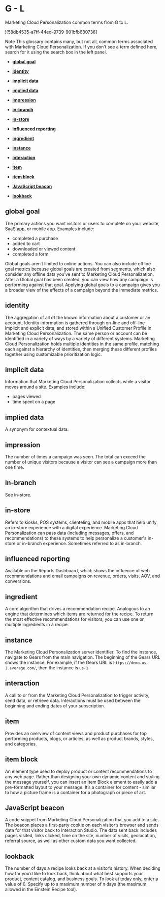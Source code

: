 

# G - L

Marketing Cloud Personalization common terms from G to L.

![58db4535-a7ff-44ed-9739-901bfb680736]

Note This glossary contains many, but not all, common terms associated with
Marketing Cloud Personalization. If you don't see a term defined here, search
for it using the search box in the left panel.

  * **[global goal](https://help.salesforce.com/s/articleView?id=sf.mc_pers_glossary_defs_g_l.htm&language=en_US&type=5#mc_pers_glossary_global_goal)**  

  * **[identity](https://help.salesforce.com/s/articleView?id=sf.mc_pers_glossary_defs_g_l.htm&language=en_US&type=5#mc_pers_glossary_identity)**  

  * **[implicit data](https://help.salesforce.com/s/articleView?id=sf.mc_pers_glossary_defs_g_l.htm&language=en_US&type=5#mc_pers_glossary_implicit_data)**  

  * **[implied data](https://help.salesforce.com/s/articleView?id=sf.mc_pers_glossary_defs_g_l.htm&language=en_US&type=5#mc_pers_glossary_implied_data)**  

  * **[impression](https://help.salesforce.com/s/articleView?id=sf.mc_pers_glossary_defs_g_l.htm&language=en_US&type=5#mc_pers_glossary_impression)**  

  * **[in-branch](https://help.salesforce.com/s/articleView?id=sf.mc_pers_glossary_defs_g_l.htm&language=en_US&type=5#mc_pers_glossary_in_branch)**  

  * **[in-store](https://help.salesforce.com/s/articleView?id=sf.mc_pers_glossary_defs_g_l.htm&language=en_US&type=5#mc_pers_glossary_in_store)**  

  * **[influenced reporting](https://help.salesforce.com/s/articleView?id=sf.mc_pers_glossary_defs_g_l.htm&language=en_US&type=5#mc_pers_glossary_influenced_reporting)**  

  * **[ingredient](https://help.salesforce.com/s/articleView?id=sf.mc_pers_glossary_defs_g_l.htm&language=en_US&type=5#mc_pers_glossary_ingredient)**  

  * **[instance](https://help.salesforce.com/s/articleView?id=sf.mc_pers_glossary_defs_g_l.htm&language=en_US&type=5#mc_pers_glossary_instance)**  

  * **[interaction](https://help.salesforce.com/s/articleView?id=sf.mc_pers_glossary_defs_g_l.htm&language=en_US&type=5#mc_pers_glossary_interaction)**  

  * **[item](https://help.salesforce.com/s/articleView?id=sf.mc_pers_glossary_defs_g_l.htm&language=en_US&type=5#mc_pers_glossary_item)**  

  * **[item block](https://help.salesforce.com/s/articleView?id=sf.mc_pers_glossary_defs_g_l.htm&language=en_US&type=5#mc_pers_glossary_item_block)**  

  * **[JavaScript beacon](https://help.salesforce.com/s/articleView?id=sf.mc_pers_glossary_defs_g_l.htm&language=en_US&type=5#mc_pers_glossary_javascript_beacon)**  

  * **[lookback](https://help.salesforce.com/s/articleView?id=sf.mc_pers_glossary_defs_g_l.htm&language=en_US&type=5#mc_pers_glossary_lookback)**  

[](https://help.salesforce.com/s?language=en_US)

## global goal

The primary actions you want visitors or users to complete on your website,
SaaS app, or mobile app. Examples include:

  * completed a purchase
  * added to cart
  * downloaded or viewed content
  * completed a form

Global goals aren’t limited to online actions. You can also include offline
goal metrics because global goals are created from segments, which also
consider any offline data you’ve sent to Marketing Cloud Personalization.
After a Global goal has been created, you can view how any campaign is
performing against that goal. Applying global goals to a campaign gives you a
broader view of the effects of a campaign beyond the immediate metrics.

[](https://help.salesforce.com/s?language=en_US)

## identity

The aggregation of all of the known information about a customer or an
account. Identity information is gathered through on-line and off-line
implicit and explicit data, and stored within a Unified Customer Profile in
Marketing Cloud Personalization. The same person or account can be identified
in a variety of ways by a variety of different systems. Marketing Cloud
Personalization holds multiple identities in the same profile, matching each
against a hierarchy of identities, then merging these different profiles
together using customizable prioritization logic.

[](https://help.salesforce.com/s?language=en_US)

## implicit data

Information that Marketing Cloud Personalization collects while a visitor
moves around a site. Examples include:

  * pages viewed
  * time spent on a page

[](https://help.salesforce.com/s?language=en_US)

## implied data

A synonym for contextual data.

[](https://help.salesforce.com/s?language=en_US)

## impression

The number of times a campaign was seen. The total can exceed the number of
unique visitors because a visitor can see a campaign more than one time.

[](https://help.salesforce.com/s?language=en_US)

## in-branch

See in-store.

[](https://help.salesforce.com/s?language=en_US)

## in-store

Refers to kiosks, POS systems, clienteling, and mobile apps that help unify an
in-store experience with a digital experience. Marketing Cloud Personalization
can pass data (including messages, offers, and recommendations) to these
systems to help personalize a customer's in-store or in-branch experience.
Sometimes referred to as in-branch.

[](https://help.salesforce.com/s?language=en_US)

## influenced reporting

Available on the Reports Dashboard, which shows the influence of web
recommendations and email campaigns on revenue, orders, visits, AOV, and
conversions.

[](https://help.salesforce.com/s?language=en_US)

## ingredient

A core algorithm that drives a recommendation recipe. Analogous to an engine
that determines which items are returned for the recipe. To return the most
effective recommendations for visitors, you can use one or multiple
ingredients in a recipe.

[](https://help.salesforce.com/s?language=en_US)

## instance

The Marketing Cloud Personalization server identifier. To find the instance,
navigate to Gears from the main navigation. The beginning of the Gears URL
shows the instance. For example, if the Gears URL is
`https://demo.us-1.everage.com/`, then the instance is `us-1`.

[](https://help.salesforce.com/s?language=en_US)

## interaction

A call to or from the Marketing Cloud Personalization to trigger activity,
send data, or retrieve data. Interactions must be used between the beginning
and ending dates of your subscription.

[](https://help.salesforce.com/s?language=en_US)

## item

Provides an overview of content views and product purchases for top performing
products, blogs, or articles, as well as product brands, styles, and
categories.

[](https://help.salesforce.com/s?language=en_US)

## item block

An element type used to deploy product or content recommendations to any web
page. Rather than designing your own dynamic content and styling the message
yourself, you can insert an Item Block element to easily add a pre-formatted
layout to your message. It’s a container for content - similar to how a
picture frame is a container for a photograph or piece of art.

[](https://help.salesforce.com/s?language=en_US)

## JavaScript beacon

A code snippet from Marketing Cloud Personalization that you add to a site.
The beacon places a first-party cookie on each visitor’s browser and sends
data for that visitor back to Interaction Studio. The data sent back includes
pages visited, links clicked, time on the site, number of visits, geolocation,
referral source, as well as other custom data you want collected.

[](https://help.salesforce.com/s?language=en_US)

## lookback

The number of days a recipe looks back at a visitor’s history. When deciding
how far you’d like to look back, think about what best supports your product,
content catalog, and business goals. To look at today only, enter a value of
0. Specify up to a maximum number of _n_ days (the maximum allowed in the
Einstein Recipe tool).

